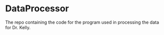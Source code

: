# DataProcessor
The repo containing the code for the program used in processing the data for Dr. Kelly.
